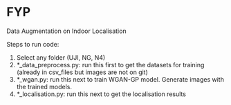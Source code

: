 # FYP
Data Augmentation on Indoor Localisation

Steps to run code:
1. Select any folder (UJI, NG, N4)
2. *_data_preprocess.py: run this first to get the datasets for training (already in csv_files but images are not on git)
3. *_wgan.py: run this next to train WGAN-GP model. Generate images with the trained models. 
4. *_localisation.py: run this next to get the localisation results
